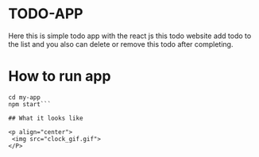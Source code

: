 # TODO-APP

Here this is simple todo app with the react js this todo website add todo to the list and you also can delete or remove this todo after completing.

# How to run app 

 ```npx create-react-app my-app
cd my-app
npm start```

## What it looks like

<p align="center">
  <img src="clock_gif.gif">
</P>
